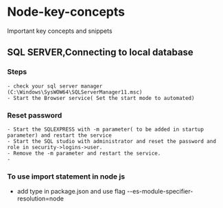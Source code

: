 # Node-key-concepts

Important key concepts and snippets

## SQL SERVER,Connecting to local database

### Steps

    - check your sql server manager (C:\Windows\SysWOW64\SQLServerManager11.msc)
    - Start the Browser service( Set the start mode to automated)
  
### Reset password

    - Start the SQLEXPRESS with -m parameter( to be added in startup parameter) and restart the service
    - Start the SQL studio with administrator and reset the password and role in security->logins->user.
    - Remove the -m parameter and restart the service.
    - 

### To use import statement in node js

- add type in package.json and use flag --es-module-specifier-resolution=node
